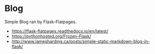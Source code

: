 # Blog

Simple Blog ran by Flask-Flatpages.

- https://flask-flatpages.readthedocs.io/en/latest/
- https://pythonhosted.org/Frozen-Flask/
- http://www.jamesharding.ca/posts/simple-static-markdown-blog-in-flask/


